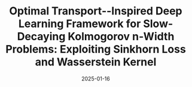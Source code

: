 ---
title: "Optimal Transport--Inspired Deep Learning Framework for Slow-Decaying Kolmogorov n-Width Problems: Exploiting Sinkhorn Loss and Wasserstein Kernel"
collection: publications
permalink: /publication/2025-01-16-Optimal-Transport-Inspired-Deep-Learning-Framework-for-Slow-Decaying-Kolmogorov-n-Width-Problems-Exploiting-Sinkhorn-Loss-and-Wasserstein-Kernel
date: 2025-01-16
item: 14
venue: 'SIAM Journal on Scientific Computing'
paperurl: 'https://doi.org/10.1137/23M1604680'
authors: 'Moaad Khamlich, Federico Pichi, Gianluigi Rozza'
pubsource: 'journal'
biblio: >
    @article{KhamlichOptimalTransportInspired2025,\
    
    title = {Optimal {{Transport}}--{{Inspired Deep Learning Framework}} for {{Slow-Decaying Kolmogorov}} n-{{Width Problems}}: {{Exploiting Sinkhorn Loss}} and {{Wasserstein Kernel}}},\
    
    shorttitle = {Optimal {{Transport}}--{{Inspired Deep Learning Framework}} for {{Slow-Decaying Kolmogorov}} n-{{Width Problems}}},\
    
    author = {Khamlich, Moaad and Pichi, Federico and Rozza, Gianluigi},\
    
    year = {2025},\
    
    journal = {SIAM Journal on Scientific Computing},
    pages = {C235-C264},\
    
    publisher = {{Society for Industrial and Applied Mathematics}},\
    
    doi = {10.1137/23M1604680}
    }
---